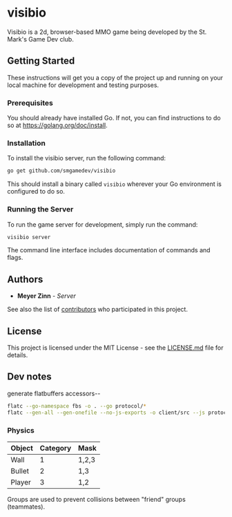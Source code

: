 # visibio
Visibio is a 2d, browser-based MMO game being developed by the St. Mark's Game Dev club.

## Getting Started

These instructions will get you a copy of the project up and running on your local machine for development and testing purposes.

### Prerequisites

You should already have installed Go. If not, you can find instructions to do so at https://golang.org/doc/install.

### Installation

To install the visibio server, run the following command:

```bash
go get github.com/smgamedev/visibio
```

This should install a binary called `visibio` wherever your Go environment is configured to do so.

### Running the Server

To run the game server for development, simply run the command:

```bash
visibio server
```

The command line interface includes documentation of commands and flags.

## Authors

* **Meyer Zinn** - *Server*

See also the list of [contributors](https://github.com/smgamedev/visibio/contributors) who participated in this project.

## License

This project is licensed under the MIT License - see the [LICENSE.md](LICENSE.md) file for details.

## Dev notes

generate flatbuffers accessors--

```bash
flatc --go-namespace fbs -o . --go protocol/*
flatc --gen-all --gen-onefile --no-js-exports -o client/src --js protocol/visibio.fbs
```

### Physics

| Object | Category | Mask  |
| ------ | -------- | ----- |
| Wall   | 1        | 1,2,3 |
| Bullet | 2        | 1,3   |
| Player | 3        | 1,2   |

Groups are used to prevent collisions between "friend" groups (teammates).